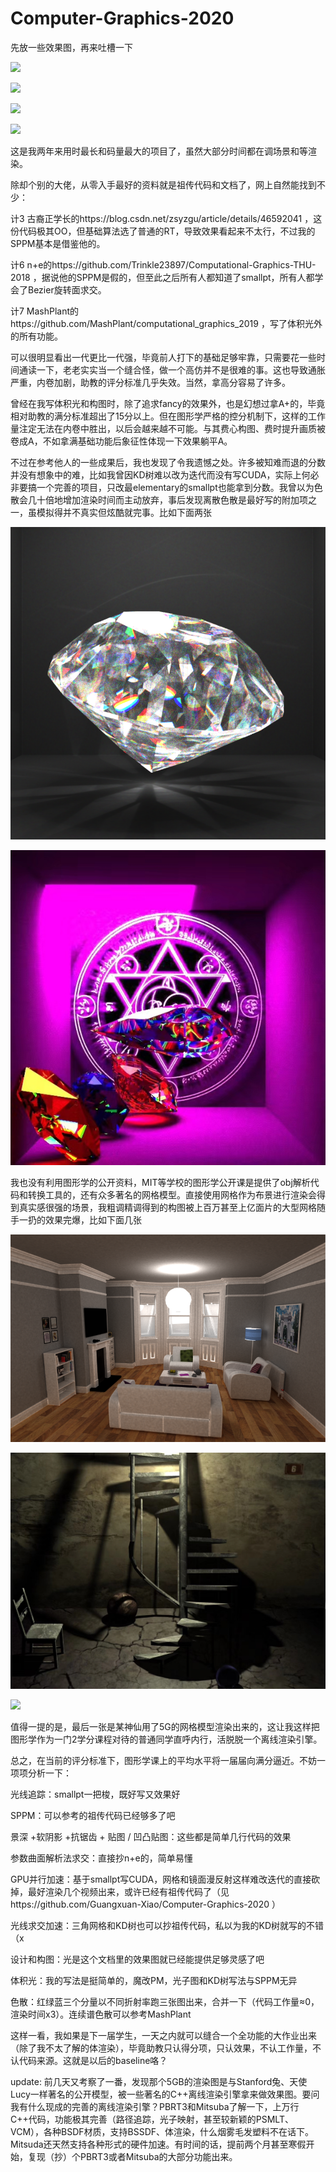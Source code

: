# Computer-Graphics-2020

先放一些效果图，再来吐槽一下

![](result/scene2_PT_DOF.bmp)

![](result/scene2_PT_SPPM.bmp)

![](result/scene3_2_SPPM_VOLUME.bmp)

![](result/scene4_SPPM_VOLUME.bmp)

这是我两年来用时最长和码量最大的项目了，虽然大部分时间都在调场景和等渲染。

除却个别的大佬，从零入手最好的资料就是祖传代码和文档了，网上自然能找到不少：

计3 古裔正学长的https://blog.csdn.net/zsyzgu/article/details/46592041 ，这份代码极其OO，但基础算法选了普通的RT，导致效果看起来不太行，不过我的SPPM基本是借鉴他的。

计6 n+e的https://github.com/Trinkle23897/Computational-Graphics-THU-2018 ，据说他的SPPM是假的，但至此之后所有人都知道了smallpt，所有人都学会了Bezier旋转面求交。

计7 MashPlant的https://github.com/MashPlant/computational_graphics_2019 ，写了体积光外的所有功能。

可以很明显看出一代更比一代强，毕竟前人打下的基础足够牢靠，只需要花一些时间通读一下，老老实实当一个缝合怪，做一个高仿并不是很难的事。这也导致通胀严重，内卷加剧，助教的评分标准几乎失效。当然，拿高分容易了许多。

曾经在我写体积光和构图时，除了追求fancy的效果外，也是幻想过拿A+的，毕竟相对助教的满分标准超出了15分以上。但在图形学严格的控分机制下，这样的工作量注定无法在内卷中胜出，以后会越来越不可能。与其费心构图、费时提升画质被卷成A，不如拿满基础功能后象征性体现一下效果躺平A。

不过在参考他人的一些成果后，我也发现了令我遗憾之处。许多被知难而退的分数并没有想象中的难，比如我曾因KD树难以改为迭代而没有写CUDA，实际上何必非要搞一个完善的项目，只改最elementary的smallpt也能拿到分数。我曾以为色散会几十倍地增加渲染时间而主动放弃，事后发现离散色散是最好写的附加项之一，虽模拟得并不真实但炫酷就完事。比如下面两张

![](1.bmp)

![](1.jpg)

我也没有利用图形学的公开资料，MIT等学校的图形学公开课是提供了obj解析代码和转换工具的，还有众多著名的网格模型。直接使用网格作为布景进行渲染会得到真实感很强的场景，我粗调精调得到的构图被上百万甚至上亿面片的大型网格随手一扔的效果完爆，比如下面几张

![](2.bmp)

![](2.jpg)

![](3.jpg)

值得一提的是，最后一张是某神仙用了5G的网格模型渲染出来的，这让我这样把图形学作为一门2学分课程对待的普通同学直呼内行，活脱脱一个离线渲染引擎。

总之，在当前的评分标准下，图形学课上的平均水平将一届届向满分逼近。不妨一项项分析一下：

光线追踪：smallpt一把梭，既好写又效果好

SPPM：可以参考的祖传代码已经够多了吧

景深 +软阴影 +抗锯齿 + 贴图 / 凹凸贴图：这些都是简单几行代码的效果

参数曲面解析法求交：直接抄n+e的，简单易懂

GPU并行加速：基于smallpt写CUDA，网格和镜面漫反射这样难改迭代的直接砍掉，最好渲染几个视频出来，或许已经有祖传代码了（见https://github.com/Guangxuan-Xiao/Computer-Graphics-2020 ）

光线求交加速：三角网格和KD树也可以抄祖传代码，私以为我的KD树就写的不错（x

设计和构图：光是这个文档里的效果图就已经能提供足够灵感了吧

体积光：我的写法是挺简单的，魔改PM，光子图和KD树写法与SPPM无异

色散：红绿蓝三个分量以不同折射率跑三张图出来，合并一下（代码工作量≈0，渲染时间x3）。连续谱色散可以参考MashPlant

这样一看，我如果是下一届学生，一天之内就可以缝合一个全功能的大作业出来（除了我不太了解的体渲染），毕竟助教只认得分项，只认效果，不认工作量，不认代码来源。这就是以后的baseline咯？

update: 前几天又考察了一番，发现那个5GB的渲染图是与Stanford兔、天使Lucy一样著名的公开模型，被一些著名的C++离线渲染引擎拿来做效果图。要问我有什么现成的完善的离线渲染引擎？PBRT3和Mitsuba了解一下，上万行C++代码，功能极其完善（路径追踪，光子映射，甚至较新颖的PSMLT、VCM），各种BSDF材质，支持BSSDF、体渲染，什么烟雾毛发塑料不在话下。Mitsuda还天然支持各种形式的硬件加速。有时间的话，提前两个月甚至寒假开始，复现（抄）个PBRT3或者Mitsuba的大部分功能出来。
